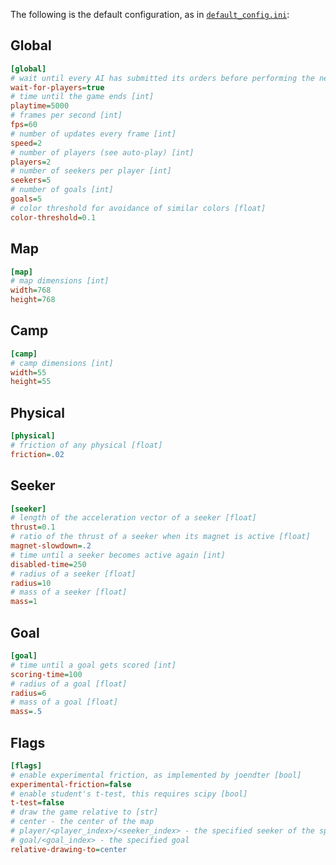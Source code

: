 The following is the default configuration, as in [`default_config.ini`](../blob/master/default_config.ini):

## Global
```ini
[global]
# wait until every AI has submitted its orders before performing the next game tick [bool]
wait-for-players=true
# time until the game ends [int]
playtime=5000
# frames per second [int]
fps=60
# number of updates every frame [int]
speed=2
# number of players (see auto-play) [int]
players=2
# number of seekers per player [int]
seekers=5
# number of goals [int]
goals=5
# color threshold for avoidance of similar colors [float]
color-threshold=0.1
```

## Map
```ini
[map]
# map dimensions [int]
width=768
height=768
```

## Camp
```ini
[camp]
# camp dimensions [int]
width=55
height=55
```

## Physical
```ini
[physical]
# friction of any physical [float]
friction=.02
```

## Seeker
```ini
[seeker]
# length of the acceleration vector of a seeker [float]
thrust=0.1
# ratio of the thrust of a seeker when its magnet is active [float]
magnet-slowdown=.2
# time until a seeker becomes active again [int]
disabled-time=250
# radius of a seeker [float]
radius=10
# mass of a seeker [float]
mass=1
```

## Goal
```ini
[goal]
# time until a goal gets scored [int]
scoring-time=100
# radius of a goal [float]
radius=6
# mass of a goal [float]
mass=.5
```

## Flags
```ini
[flags]
# enable experimental friction, as implemented by joendter [bool]
experimental-friction=false
# enable student's t-test, this requires scipy [bool]
t-test=false
# draw the game relative to [str]
# center - the center of the map
# player/<player_index>/<seeker_index> - the specified seeker of the specified player
# goal/<goal_index> - the specified goal
relative-drawing-to=center
```